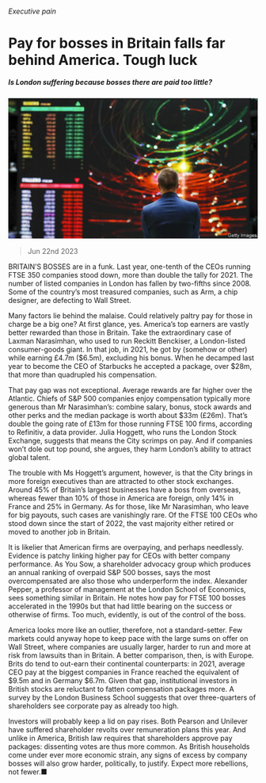 ###### Executive pain

# Pay for bosses in Britain falls far behind America. Tough luck 

##### Is London suffering because bosses there are paid too little? 

![image](images/20230624_BRP503.jpg) 

> Jun 22nd 2023 

BRITAIN’S BOSSES are in a funk. Last year, one-tenth of the CEOs running FTSE 350 companies stood down, more than double the tally for 2021. The number of listed companies in London has fallen by two-fifths since 2008. Some of the country’s most treasured companies, such as Arm, a chip designer, are defecting to Wall Street.

Many factors lie behind the malaise. Could relatively paltry pay for those in charge be a big one? At first glance, yes. America’s top earners are vastly better rewarded than those in Britain. Take the extraordinary case of Laxman Narasimhan, who used to run Reckitt Benckiser, a London-listed consumer-goods giant. In that job, in 2021, he got by (somehow or other) while earning £4.7m ($6.5m), excluding his bonus. When he decamped last year to become the CEO of Starbucks he accepted a package, over $28m, that more than quadrupled his compensation.

That pay gap was not exceptional. Average rewards are far higher over the Atlantic. Chiefs of S&amp;P 500 companies enjoy compensation typically more generous than Mr Narasimhan’s: combine salary, bonus, stock awards and other perks and the median package is worth about $33m (£26m). That’s double the going rate of £13m for those running FTSE 100 firms, according to Refinitiv, a data provider. Julia Hoggett, who runs the London Stock Exchange, suggests that means the City scrimps on pay. And if companies won’t dole out top pound, she argues, they harm London’s ability to attract global talent.

The trouble with Ms Hoggett’s argument, however, is that the City brings in more foreign executives than are attracted to other stock exchanges. Around 45% of Britain’s largest businesses have a boss from overseas, whereas fewer than 10% of those in America are foreign, only 14% in France and 25% in Germany. As for those, like Mr Narasimhan, who leave for big payouts, such cases are vanishingly rare. Of the FTSE 100 CEOs who stood down since the start of 2022, the vast majority either retired or moved to another job in Britain.

It is likelier that American firms are overpaying, and perhaps needlessly. Evidence is patchy linking higher pay for CEOs with better company performance. As You Sow, a shareholder advocacy group which produces an annual ranking of overpaid S&amp;P 500 bosses, says the most overcompensated are also those who underperform the index. Alexander Pepper, a professor of management at the London School of Economics, sees something similar in Britain. He notes how pay for FTSE 100 bosses accelerated in the 1990s but that had little bearing on the success or otherwise of firms. Too much, evidently, is out of the control of the boss. 

America looks more like an outlier, therefore, not a standard-setter. Few markets could anyway hope to keep pace with the large sums on offer on Wall Street, where companies are usually larger, harder to run and more at risk from lawsuits than in Britain. A better comparison, then, is with Europe. Brits do tend to out-earn their continental counterparts: in 2021, average CEO pay at the biggest companies in France reached the equivalent of $9.5m and in Germany $6.7m. Given that gap, institutional investors in British stocks are reluctant to fatten compensation packages more. A survey by the London Business School suggests that over three-quarters of shareholders see corporate pay as already too high. 

Investors will probably keep a lid on pay rises. Both Pearson and Unilever have suffered shareholder revolts over remuneration plans this year. And unlike in America, British law requires that shareholders approve pay packages: dissenting votes are thus more common. As British households come under ever more economic strain, any signs of excess by company bosses will also grow harder, politically, to justify. Expect more rebellions, not fewer.■


